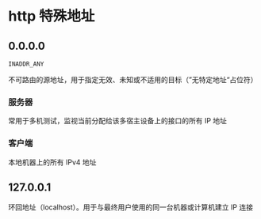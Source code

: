 # http 特殊地址

## 0.0.0.0

`INADDR_ANY`

不可路由的源地址，用于指定无效、未知或不适用的目标（”无特定地址“占位符）

### 服务器

常用于多机测试，监视当前分配给该多宿主设备上的接口的所有 IP 地址

### 客户端

本地机器上的所有 IPv4 地址


## 127.0.0.1

环回地址（localhost）。用于与最终用户使用的同一台机器或计算机建立 IP 连接
